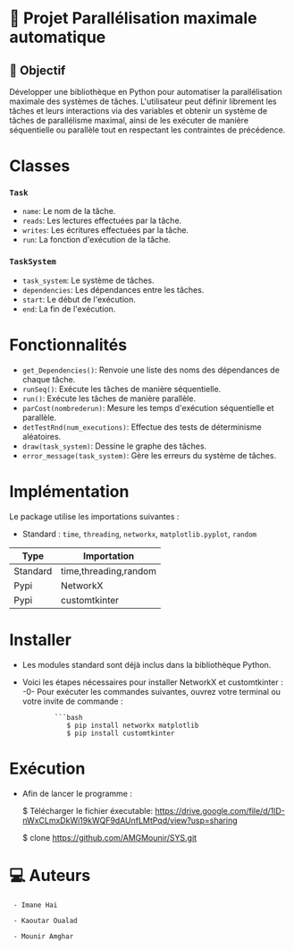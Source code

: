 # 🌟 Projet Parallélisation maximale automatique

## 💫 Objectif

Développer une bibliothèque en Python pour automatiser la parallélisation maximale des systèmes de tâches. L'utilisateur peut définir librement les tâches et leurs interactions via des variables et obtenir un système de tâches de parallélisme maximal, ainsi de les exécuter de manière séquentielle ou parallèle tout en respectant les contraintes de précédence. 

# Classes

### `Task`

- `name`: Le nom de la tâche.
- `reads`: Les lectures effectuées par la tâche.
- `writes`: Les écritures effectuées par la tâche.
- `run`: La fonction d'exécution de la tâche.

### `TaskSystem`

- `task_system`: Le système de tâches.
- `dependencies`: Les dépendances entre les tâches.
- `start`: Le début de l'exécution.
- `end`: La fin de l'exécution.

# Fonctionnalités

- `get_Dependencies()`: Renvoie une liste des noms des dépendances de chaque tâche.
- `runSeq()`: Exécute les tâches de manière séquentielle.
- `run()`: Exécute les tâches de manière parallèle.
- `parCost(nombrederun)`: Mesure les temps d'exécution séquentielle et parallèle.
- `detTestRnd(num_executions)`: Effectue des tests de déterminisme aléatoires.
- `draw(task_system)`: Dessine le graphe des tâches.
- `error_message(task_system)`: Gère les erreurs du système de tâches.

# Implémentation

 Le package utilise les importations suivantes :

- Standard : `time`, `threading`, `networkx`, `matplotlib.pyplot`, `random`

| Type | Importation | 
|-----------|-----------|
| Standard | time,threading,random|
| Pypi| NetworkX|
| Pypi| customtkinter|

# Installer

- Les modules standard sont déjà inclus dans la bibliothèque Python.
- Voici les étapes nécessaires pour installer NetworkX et customtkinter :
              -0- Pour exécuter les commandes suivantes, ouvrez votre terminal ou votre invite de commande :
              
              ```bash
                 $ pip install networkx matplotlib
                 $ pip install customtkinter

# Exécution 

   - Afin de lancer le programme :

     $ Télécharger le fichier éxecutable: https://drive.google.com/file/d/1lD-nWxCLmxDkWi19kWQF9dAUnfLMtPqd/view?usp=sharing

     $ clone https://github.com/AMGMounir/SYS.git


# 💻 Auteurs 

     - Imane Hai

     - Kaoutar Oualad

     - Mounir Amghar
                  
